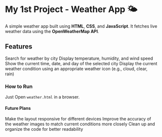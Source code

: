 # My 1st Project - Weather App 🌤️

A simple weather app built using **HTML**, **CSS**, and **JavaScript**.
It fetches live weather data using the **OpenWeatherMap API**.

## Features
Search for weather by city
Display temperature, humidity, and wind speed
Show the current time, date, and day of the selected city
Display the current weather condition using an appropriate weather icon (e.g., cloud, clear, rain)

### How to Run
Just Open `weather.html` in a browser.

#### Future Plans
Make the layout responsive for different devices
Improve the accuracy of the weather images to match current conditions more closely
Clean up and organize the code for better readability
